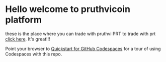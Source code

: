
# Hello welcome to pruthvicoin platform

these is the place where you can trade with pruthvi PRT  to trade with prt  [click here](([https://app.uniswap.org/#/swap])). It's great!!!

Point your browser to [Quickstart for GitHub Codespaces](https://docs.github.com/en/codespaces/getting-started/quickstart) for a tour of using Codespaces with this repo.
